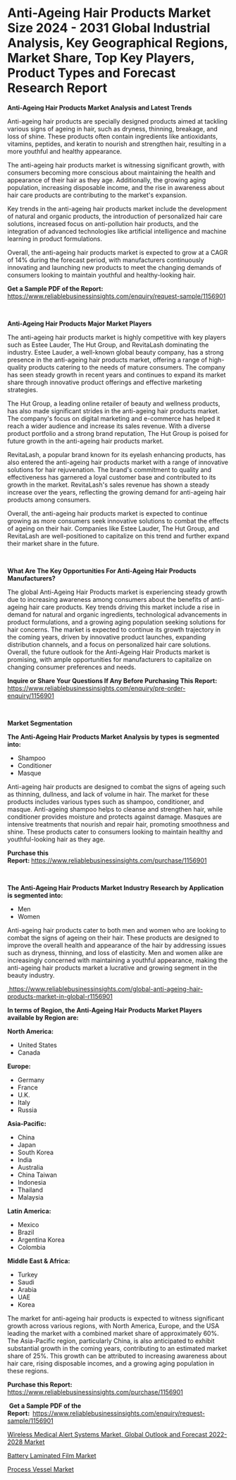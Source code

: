<p><h1>Anti-Ageing Hair Products Market Size 2024 - 2031 Global Industrial Analysis, Key Geographical Regions, Market Share, Top Key Players, Product Types and Forecast Research Report</h1></p><p><strong>Anti-Ageing Hair Products Market Analysis and Latest Trends</strong></p>
<p><p>Anti-ageing hair products are specially designed products aimed at tackling various signs of ageing in hair, such as dryness, thinning, breakage, and loss of shine. These products often contain ingredients like antioxidants, vitamins, peptides, and keratin to nourish and strengthen hair, resulting in a more youthful and healthy appearance.</p><p>The anti-ageing hair products market is witnessing significant growth, with consumers becoming more conscious about maintaining the health and appearance of their hair as they age. Additionally, the growing aging population, increasing disposable income, and the rise in awareness about hair care products are contributing to the market's expansion.</p><p>Key trends in the anti-ageing hair products market include the development of natural and organic products, the introduction of personalized hair care solutions, increased focus on anti-pollution hair products, and the integration of advanced technologies like artificial intelligence and machine learning in product formulations.</p><p>Overall, the anti-ageing hair products market is expected to grow at a CAGR of 14% during the forecast period, with manufacturers continuously innovating and launching new products to meet the changing demands of consumers looking to maintain youthful and healthy-looking hair.</p></p>
<p><strong>Get a Sample PDF of the Report:&nbsp;</strong> <a href="https://www.reliablebusinessinsights.com/enquiry/request-sample/1156901">https://www.reliablebusinessinsights.com/enquiry/request-sample/1156901</a></p>
<p>&nbsp;</p>
<p><strong>Anti-Ageing Hair Products Major Market Players</strong></p>
<p><p>The anti-ageing hair products market is highly competitive with key players such as Estee Lauder, The Hut Group, and RevitaLash dominating the industry. Estee Lauder, a well-known global beauty company, has a strong presence in the anti-ageing hair products market, offering a range of high-quality products catering to the needs of mature consumers. The company has seen steady growth in recent years and continues to expand its market share through innovative product offerings and effective marketing strategies.</p><p>The Hut Group, a leading online retailer of beauty and wellness products, has also made significant strides in the anti-ageing hair products market. The company's focus on digital marketing and e-commerce has helped it reach a wider audience and increase its sales revenue. With a diverse product portfolio and a strong brand reputation, The Hut Group is poised for future growth in the anti-ageing hair products market.</p><p>RevitaLash, a popular brand known for its eyelash enhancing products, has also entered the anti-ageing hair products market with a range of innovative solutions for hair rejuvenation. The brand's commitment to quality and effectiveness has garnered a loyal customer base and contributed to its growth in the market. RevitaLash's sales revenue has shown a steady increase over the years, reflecting the growing demand for anti-ageing hair products among consumers.</p><p>Overall, the anti-ageing hair products market is expected to continue growing as more consumers seek innovative solutions to combat the effects of ageing on their hair. Companies like Estee Lauder, The Hut Group, and RevitaLash are well-positioned to capitalize on this trend and further expand their market share in the future.</p></p>
<p>&nbsp;</p>
<p><strong>What Are The Key Opportunities For Anti-Ageing Hair Products Manufacturers?</strong></p>
<p><p>The global Anti-Ageing Hair Products market is experiencing steady growth due to increasing awareness among consumers about the benefits of anti-ageing hair care products. Key trends driving this market include a rise in demand for natural and organic ingredients, technological advancements in product formulations, and a growing aging population seeking solutions for hair concerns. The market is expected to continue its growth trajectory in the coming years, driven by innovative product launches, expanding distribution channels, and a focus on personalized hair care solutions. Overall, the future outlook for the Anti-Ageing Hair Products market is promising, with ample opportunities for manufacturers to capitalize on changing consumer preferences and needs.</p></p>
<p><strong>Inquire or Share Your Questions If Any Before Purchasing This Report:</strong> <a href="https://www.reliablebusinessinsights.com/enquiry/pre-order-enquiry/1156901">https://www.reliablebusinessinsights.com/enquiry/pre-order-enquiry/1156901</a></p>
<p>&nbsp;</p>
<p><strong>Market Segmentation</strong></p>
<p><strong>The Anti-Ageing Hair Products Market Analysis by types is segmented into:</strong></p>
<p><ul><li>Shampoo</li><li>Conditioner</li><li>Masque</li></ul></p>
<p><p>Anti-ageing hair products are designed to combat the signs of ageing such as thinning, dullness, and lack of volume in hair. The market for these products includes various types such as shampoo, conditioner, and masque. Anti-ageing shampoo helps to cleanse and strengthen hair, while conditioner provides moisture and protects against damage. Masques are intensive treatments that nourish and repair hair, promoting smoothness and shine. These products cater to consumers looking to maintain healthy and youthful-looking hair as they age.</p></p>
<p><strong>Purchase this Report:&nbsp;</strong><a href="https://www.reliablebusinessinsights.com/purchase/1156901">https://www.reliablebusinessinsights.com/purchase/1156901</a></p>
<p>&nbsp;</p>
<p><strong>The Anti-Ageing Hair Products Market Industry Research by Application is segmented into:</strong></p>
<p><ul><li>Men</li><li>Women</li></ul></p>
<p><p>Anti-ageing hair products cater to both men and women who are looking to combat the signs of ageing on their hair. These products are designed to improve the overall health and appearance of the hair by addressing issues such as dryness, thinning, and loss of elasticity. Men and women alike are increasingly concerned with maintaining a youthful appearance, making the anti-ageing hair products market a lucrative and growing segment in the beauty industry.</p></p>
<p><a href="https://www.reliablebusinessinsights.com/global-anti-ageing-hair-products-market-in-global-r1156901">&nbsp;https://www.reliablebusinessinsights.com/global-anti-ageing-hair-products-market-in-global-r1156901</a></p>
<p><strong>In terms of Region, the Anti-Ageing Hair Products Market Players available by Region are:</strong></p>
<p>
    <p> <strong> North America: </strong>
        <ul>
            <li>United States</li>
            <li>Canada</li>
        </ul>
        </p> 
    <p> <strong> Europe: </strong>
        <ul>
            <li>Germany</li>
            <li>France</li>
            <li>U.K.</li>
            <li>Italy</li>
            <li>Russia</li>
        </ul>
        </p> 
    <p> <strong> Asia-Pacific: </strong>
        <ul>
            <li>China</li>
            <li>Japan</li>
            <li>South Korea</li>
            <li>India</li>
            <li>Australia</li>
            <li>China Taiwan</li>
            <li>Indonesia</li>
            <li>Thailand</li>
            <li>Malaysia</li>
        </ul>
        </p> 
    <p> <strong> Latin America: </strong>
        <ul>
            <li>Mexico</li>
            <li>Brazil</li>
            <li>Argentina Korea</li>
            <li>Colombia</li>
        </ul>
        </p> 
    <p> <strong> Middle East & Africa: </strong>
        <ul>
            <li>Turkey</li>
            <li>Saudi</li>
            <li>Arabia</li>
            <li>UAE</li>
            <li>Korea</li>
        </ul>
    </p>
    </p>
<p><p>The market for anti-ageing hair products is expected to witness significant growth across various regions, with North America, Europe, and the USA leading the market with a combined market share of approximately 60%. The Asia-Pacific region, particularly China, is also anticipated to exhibit substantial growth in the coming years, contributing to an estimated market share of 25%. This growth can be attributed to increasing awareness about hair care, rising disposable incomes, and a growing aging population in these regions.</p></p>
<p><strong>Purchase this Report: </strong><a href="https://www.reliablebusinessinsights.com/purchase/1156901">https://www.reliablebusinessinsights.com/purchase/1156901</a></p>
<p>&nbsp;<strong>Get a Sample PDF of the Report:&nbsp;&nbsp;</strong><a href="https://www.reliablebusinessinsights.com/enquiry/request-sample/1156901">https://www.reliablebusinessinsights.com/enquiry/request-sample/1156901</a></p>
<p><strong></strong></p>
<p><p><a href="https://github.com/gcimaudf65/Market-Research-Report-List-1/blob/main/wireless-medical-alert-systems-market-global-outlook-and-forecast-2022-2028-market.md">Wireless Medical Alert Systems Market, Global Outlook and Forecast 2022-2028 Market</a></p><p><a href="https://medium.com/@sac-m/battery-laminated-film-market-size-share-trends-analysis-report-by-end-use-consumer-009cc81e873f">Battery Laminated Film Market</a></p><p><a href="https://medium.com/@philipholland626/an-in-depth-analysis-of-the-global-process-vessel-market-scope-and-its-rapid-growing-9-1-670026add3b8">Process Vessel Market</a></p></p>